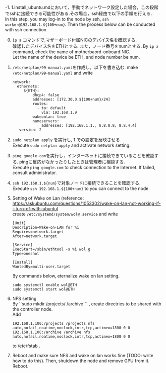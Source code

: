-1. 1.install_ubuntu.mdにおいて，手動でネットワーク設定した場合，この段階でsshに接続できる可能性がある.その場合，ssh経由で以下の手順を行える.  
   In this step, you may log-in to the node by ssh, ```ssh worker@192.168.1.${100+num}```. Then the process below can be conducted with ssh connection.  

0. ```ip a``` コマンドで,マザーボード付属NICのデバイス名を確認する.  
   確認したデバイス名をETHとする. また，ノード番号をnumとする.
   By ```ip a``` command, check the name of motherbaord-onboard NIC.  
   Let the name of the device be ETH, and node number be num.  

1. 
   ```/etc/netplan/99-manual.yaml```を作成し，以下を書き込む.
   make ```/etc/netplan/99-manual.yaml``` and write

   ```
   network:
     ethernets:
        ${ETH}:
            dhcp4: false
            addresses: [172.30.0.${100+num}/24]
            routes:
              - to: default
                via: 192.168.1.9
            wakeonlan: true
            nameservers:
                addresses: [192.168.1.1., 8.8.8.8, 8.8.4,4]
      version: 2
   ```

2.   
   ```sudo netplan apply``` を実行し, 1.での設定を反映させる  
    Execute ```sudo netplan apply```   and activate network setting.

3.   
   ```ping google.com```を実行し，インターネットに接続できていることを確認する. pingに反応がなかったりしたときは管理者に相談する.  
   Execute ```ping google.com``` to check connection to the Internet. If failed, consult administrator.

4. 
   ```ssh 192.168.1.${num}```で対象ノードに接続できることを確認する.  
   Execute ```ssh 192.168.1.${100+num}``` to you can connect to the node.

5. Setting of Wake on Lan
   (reference: https://askubuntu.com/questions/1053302/wake-on-lan-not-working-if-i-turn-of-with-ubuntu)  
   create ```/etc/systemd/system/wol@.service```  and write  

    ```
    [Unit]
    Description=Wake-on-LAN for %i
    Requires=network.target
    After=network.target

    [Service]
    ExecStart=/sbin/ethtool -s %i wol g
    Type=oneshot

    [Install]
    WantedBy=multi-user.target
    ```

    By commands below, eternalize wake on lan setting.  
    ```
    sudo systemctl enable wol@ETH
    sudo systemctl start wol@ETH
    ```

6. NFS setting  
    By ``sudo mkdir /projects/ /archive``` , create directries to be shared with the controller node.  
    Add 
    ```
    192.168.1.100:/projects /projects nfs auto,nofail,noatime,noclock,intr,tcp,actimeo=1800 0 0
    192.168.1.100:/archive /archive nfs auto,nofail,noatime,noclock,intr,tcp,actimeo=1800 0 0
    ```
    to /etc/fstab .

7. Reboot and make sure NFS and wake on lan works fine (TODO: write how to do this). Then, shutdown the node and remove GPU from it. Reboot.
